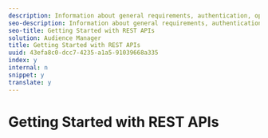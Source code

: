 ```yaml
---
description: Information about general requirements, authentication, optional query parameters, request URLs, and other references.
seo-description: Information about general requirements, authentication, optional query parameters, request URLs, and other references.
seo-title: Getting Started with REST APIs
solution: Audience Manager
title: Getting Started with REST APIs
uuid: 43efa8c0-dcc7-4235-a1a5-91039668a335
index: y
internal: n
snippet: y
translate: y
---
```


# Getting Started with REST APIs

